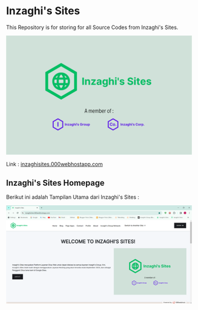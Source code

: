 # Inzaghi's Sites

This Repository is for storing for all Source Codes from Inzaghi's Sites.

![Inzaghi's Sites](/../public_html/images/inzaghis-sites-by-inzaghis-group-corp.png)

Link : [inzaghisites.000webhostapp.com](https://inzaghisites.000webhostapp.com)

## Inzaghi's Sites Homepage

Berikut ini adalah Tampilan Utama dari Inzaghi's Sites :

![Inzaghi's Sites Homepage](/../public_html/images/inzaghis-sites-homepage-202401.png)

